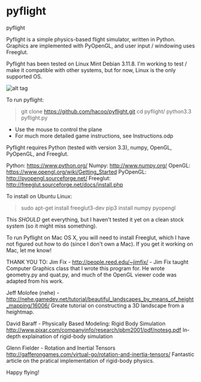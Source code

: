 # pyflight
pyflight

Pyflight is a simple physics-based flight simulator, written in Python. Graphics are implemented
with PyOpenGL, and user input / windowing uses Freeglut. 

Pyflight has been tested on Linux Mint Debian 3.11.8. I'm working to test  / make
it compatible with other systems, but for now, Linux is the only supported OS.

![alt tag](https://raw.githubusercontent.com/hacoo/pyflight/master/screenshots/pyflight.png)

To run pyflight:

> git clone https://github.com/hacoo/pyflight.git
> cd pyflight/
> python3.3 pyflight.py
- Use the mouse to control the plane
- For much more detailed game instructions, see Instructions.odp

Pyflight requires Python (tested with version 3.3), numpy, OpenGL, PyOpenGL, and Freeglut.

Python: https://www.python.org/
Numpy: http://www.numpy.org/
OpenGL: https://www.opengl.org/wiki/Getting_Started
PyOpenGL: http://pyopengl.sourceforge.net/
Freeglut: http://freeglut.sourceforge.net/docs/install.php

To install on Ubuntu Linux:
> sudo apt-get install freeglut3-dev
> pip3 install numpy pyopengl
 
This *SHOULD* get everything, but I haven't tested it yet on a clean stock system 
(so it might miss something).
 
To run Pyflight on Mac OS X, you will need to install Freeglut, which I have not figured out
how to do (since I don't own a Mac). If you get it working on Mac, let me know!

THANK YOU TO: 
Jim Fix - http://people.reed.edu/~jimfix/ - Jim Fix taught Computer Graphics class that I wrote this 
program for. He wrote geometry.py and quat.py, and much of the OpenGL viewer code
was adapted from his work.

Jeff Molofee (nehe) - http://nehe.gamedev.net/tutorial/beautiful_landscapes_by_means_of_height_mapping/16006/
Greate tutorial on constructing a 3D landscape from a heightmap.

David Baraff - Physically Based Modeling: Rigid Body Simulation
http://www.pixar.com/companyinfo/research/pbm2001/pdf/notesg.pdf
In-depth explaination of rigid-body simulation

Glenn Fielder - Rotation and Inertial Tensors
http://gafferongames.com/virtual-go/rotation-and-inertia-tensors/
Fantastic article on the pratical implementation of rigid-body physics.

Happy flying!

